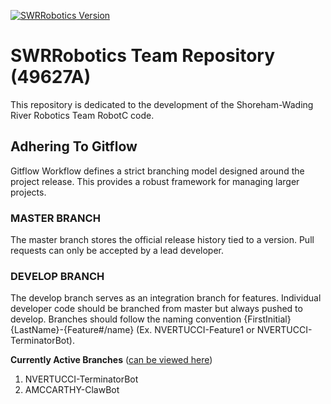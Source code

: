 [![SWRRobotics Version](https://img.shields.io/badge/version-0.1.0-blue.svg)](https://github.com/SWRRoboticsTeam/Practice/blob/master/CHANGELOG.md)

# SWRRobotics Team Repository (49627A)
This repository is dedicated to the development of the Shoreham-Wading River Robotics Team RobotC code.

## Adhering To Gitflow
Gitflow Workflow defines a strict branching model designed around the project release. This provides a robust framework for managing larger projects.

### MASTER BRANCH

The master branch stores the official release history tied to a version. Pull requests can only be accepted by a lead developer.

### DEVELOP BRANCH

The develop branch serves as an integration branch for features. Individual developer code should be branched from master but always pushed to develop. Branches should follow the naming convention {FirstInitial}{LastName}-{Feature#/name} (Ex. NVERTUCCI-Feature1 or NVERTUCCI-TerminatorBot).

**Currently Active Branches** ([can be viewed here](https://github.com/SWRRoboticsTeam/Robot-Code/branches))

1. NVERTUCCI-TerminatorBot
2. AMCCARTHY-ClawBot
